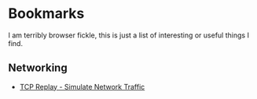 # Bookmarks
I am terribly browser fickle, this is just a list of interesting or useful things I find.

## Networking

- [TCP Replay - Simulate Network Traffic](https://github.com/appneta/tcpreplay)

